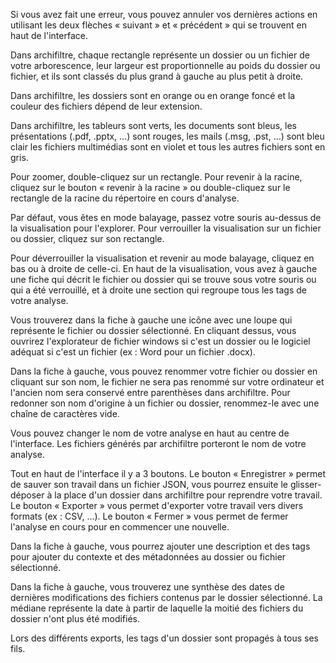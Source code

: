 Si vous avez fait une erreur, vous pouvez annuler vos dernières actions en utilisant les deux flèches « suivant » et « précédent » qui se trouvent en haut de l'interface.

Dans archifiltre, chaque rectangle représente un dossier ou un fichier de votre arborescence, leur largeur est proportionnelle au poids du dossier ou fichier, et ils sont classés du plus grand à gauche au plus petit à droite.

Dans archifiltre, les dossiers sont en orange ou en orange foncé et la couleur des fichiers dépend de leur extension.

Dans archifiltre, les tableurs sont verts, les documents sont bleus, les présentations (.pdf, .pptx, ...) sont rouges, les mails (.msg, .pst, ...) sont bleu clair les fichiers multimédias sont en violet et tous les autres fichiers sont en gris.

Pour zoomer, double-cliquez sur un rectangle. Pour revenir à la racine, cliquez sur le bouton « revenir à la racine » ou double-cliquez sur le rectangle de la racine du répertoire en cours d'analyse.

Par défaut, vous êtes en mode balayage, passez votre souris au-dessus de la visualisation pour  l'explorer. Pour verrouiller la visualisation sur un fichier ou dossier, cliquez sur son rectangle.

Pour déverrouiller la visualisation et revenir au mode balayage, cliquez en bas ou à droite de celle-ci. En haut de la visualisation, vous avez à gauche une fiche qui décrit le fichier ou dossier qui se  trouve sous votre souris ou qui a été verrouillé, et à droite une section qui regroupe tous les tags de votre analyse.

Vous trouverez dans la fiche à gauche une icône avec une loupe qui représente le fichier ou dossier sélectionné. En cliquant dessus, vous ouvrirez l'explorateur de fichier windows si c'est un dossier ou le logiciel adéquat si c'est un fichier (ex : Word pour un fichier .docx).

Dans la fiche à gauche, vous pouvez renommer votre fichier ou dossier en cliquant sur son nom, le fichier ne sera pas renommé sur votre ordinateur et l'ancien nom sera conservé entre parenthèses dans archifiltre. Pour redonner son nom d'origine à un fichier ou dossier, renommez-le avec une chaîne de caractères vide.

Vous pouvez changer le nom de votre analyse en haut au centre de l'interface. Les fichiers générés par archifiltre porteront le nom de votre analyse.

Tout en haut de l'interface il y a 3 boutons. Le bouton « Enregistrer » permet de sauver son travail dans un fichier JSON, vous pourrez ensuite le glisser-déposer à la place d'un dossier dans archifiltre pour reprendre votre travail. Le bouton « Exporter » vous permet d'exporter votre travail vers divers formats (ex : CSV, ...). Le bouton « Fermer » vous permet de fermer l'analyse en cours pour en commencer une nouvelle.

Dans la fiche à gauche, vous pourrez ajouter une description et des tags pour ajouter du contexte et des métadonnées au dossier ou fichier sélectionné.

Dans la fiche à gauche, vous trouverez une synthèse des dates de dernières modifications des fichiers contenus par le dossier sélectionné. La médiane représente la date à partir de laquelle la moitié des fichiers du dossier n'ont plus été modifiés.

Lors des différents exports, les tags d'un dossier sont propagés à tous ses fils.